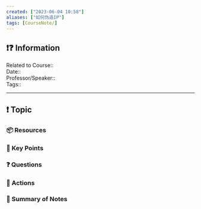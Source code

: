 ```yaml
---
created: ["2023-06-04 10:58"]
aliases: ["如何伪造IP"]
tags: [CourseNote/]
---
```


## ❗❓ Information

Related to Course::  
Date::  
Professor/Speaker::  
Tags::

---

## ❗ Topic

### 📦 Resources

### 🔑 Key Points

### ❓ Questions

### 🎯 Actions

### 📃 Summary of Notes
